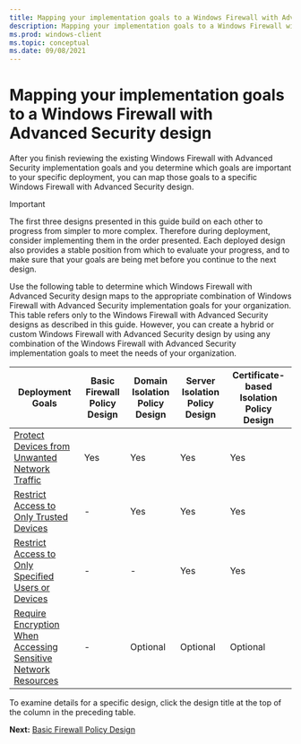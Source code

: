 ```yaml
---
title: Mapping your implementation goals to a Windows Firewall with Advanced Security design (Windows)
description: Mapping your implementation goals to a Windows Firewall with Advanced Security design
ms.prod: windows-client
ms.topic: conceptual
ms.date: 09/08/2021
---
```


#  Mapping your implementation goals to a Windows Firewall with Advanced Security design


After you finish reviewing the existing Windows Firewall with Advanced Security implementation goals and you determine which goals are important to your specific deployment, you can map those goals to a specific Windows Firewall with Advanced Security design.
> [!IMPORTANT]
> The first three designs presented in this guide build on each other to progress from simpler to more complex. Therefore during deployment, consider implementing them in the order presented. Each deployed design also provides a stable position from which to evaluate your progress, and to make sure that your goals are being met before you continue to the next design.

Use the following table to determine which Windows Firewall with Advanced Security design maps to the appropriate combination of Windows Firewall with Advanced Security implementation goals for your organization. This table refers only to the Windows Firewall with Advanced Security designs as described in this guide. However, you can create a hybrid or custom Windows Firewall with Advanced Security design by using any combination of the Windows Firewall with Advanced Security implementation goals to meet the needs of your organization.

| Deployment Goals | Basic Firewall Policy Design | Domain Isolation Policy Design | Server Isolation Policy Design | Certificate-based Isolation Policy Design |
| - |- | - | - | - |
| [Protect Devices from Unwanted Network Traffic](protect-devices-from-unwanted-network-traffic.md)| Yes| Yes| Yes| Yes| 
| [Restrict Access to Only Trusted Devices](restrict-access-to-only-trusted-devices.md) | -| Yes| Yes| Yes| 
| [Restrict Access to Only Specified Users or Devices](restrict-access-to-only-specified-users-or-devices.md)| -| -| Yes| Yes| 
| [Require Encryption When Accessing Sensitive Network Resources](require-encryption-when-accessing-sensitive-network-resources.md)| -| Optional| Optional| Optional| 

To examine details for a specific design, click the design title at the top of the column in the preceding table.

**Next:** [Basic Firewall Policy Design](basic-firewall-policy-design.md)
